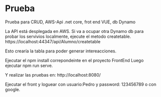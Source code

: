 # Prueba

Prueba para CRUD, AWS-Api .net core, frot end VUE, db Dynamo

La API está desplegada en AWS.
Si va a ocupar otra Dynamo db para probar los servivios localmente, ejecute el metodo createtable.
https://localhost:44347/api/Alumno/createtable

Esto crearía la tabla para poder generar intereacciones.

Ejecutar el npm install correpondeinte en el proyecto FrontEnd
Luego ejecutar npm run serve.

Y realizar las pruebas en:
http://localhost:8080/

 
Ejecutar el front y loguear con usuario:Pedro y password: 123456789 o con google.


